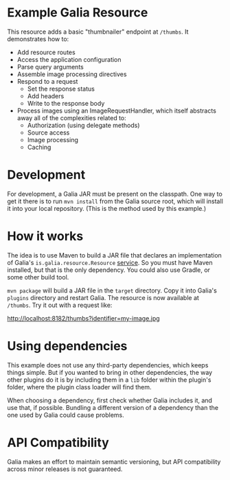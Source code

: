 # Example Galia Resource

This resource adds a basic "thumbnailer" endpoint at `/thumbs`. It
demonstrates how to:

* Add resource routes
* Access the application configuration
* Parse query arguments
* Assemble image processing directives
* Respond to a request
    * Set the response status
    * Add headers
    * Write to the response body
* Process images using an ImageRequestHandler, which itself abstracts away all
  of the complexities related to:
    * Authorization (using delegate methods)
    * Source access
    * Image processing
    * Caching

# Development

For development, a Galia JAR must be present on the classpath. One way to
get it there is to run `mvn install` from the Galia source root, which will
install it into your local repository. (This is the method used by this
example.)

# How it works

The idea is to use Maven to build a JAR file that declares an implementation
of Galia's `is.galia.resource.Resource`
[service](https://docs.oracle.com/en/java/javase/21/docs/api/java.base/java/util/class-use/ServiceLoader.html).
So you must have Maven installed, but that is the only dependency. You could
also use Gradle, or some other build tool.

`mvn package` will build a JAR file in the `target` directory. Copy it into
Galia's `plugins` directory and restart Galia. The resource is now available at
`/thumbs`. Try it out with a request like:

[http://localhost:8182/thumbs?identifier=my-image.jpg](http://localhost:8182/thumbs?identifier=my-image.jpg)

# Using dependencies

This example does not use any third-party dependencies, which keeps things
simple. But if you wanted to bring in other dependencies, the way other plugins
do it is by including them in a `lib` folder within the plugin's folder, where
the plugin class loader will find them.

When choosing a dependency, first check whether Galia includes it, and use
that, if possible. Bundling a different version of a dependency than the one
used by Galia could cause problems.

# API Compatibility

Galia makes an effort to maintain semantic versioning, but API compatibility
across minor releases is not guaranteed. 
